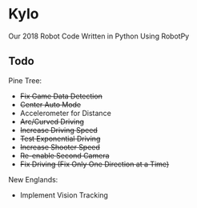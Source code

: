 # Kylo
Our 2018 Robot Code Written in Python Using RobotPy

## Todo
Pine Tree:
- ~~Fix Game Data Detection~~
- ~~Center Auto Mode~~
- Accelerometer for Distance
- ~~Arc/Curved Driving~~
- ~~Increase Driving Speed~~
- ~~Test Exponential Driving~~
- ~~Increase Shooter Speed~~
- ~~Re-enable Second Camera~~
- ~~Fix Driving (Fix Only One Direction at a Time)~~

New Englands:
- Implement Vision Tracking
